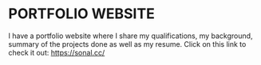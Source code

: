 # PORTFOLIO WEBSITE

I have a portfolio website where I share my qualifications, my background, summary of the projects done as well as my resume. Click on this link to check it out: https://sonal.cc/
